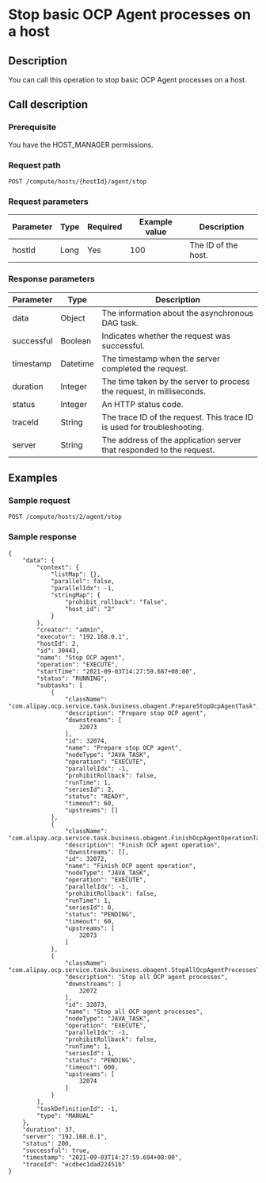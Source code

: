 Stop basic OCP Agent processes on a host 
=============================================================



Description 
--------------------------------

You can call this operation to stop basic OCP Agent processes on a host.

Call description 
-------------------------------------

### Prerequisite 

You have the HOST_MANAGER permissions.

### Request path 

`POST /compute/hosts/{hostId}/agent/stop`

### Request parameters 



| Parameter | Type | Required | Example value |     Description     |
|-----------|------|----------|---------------|---------------------|
| hostId    | Long | Yes      | 100           | The ID of the host. |



### Response parameters 



| Parameter  |   Type   |                               Description                               |
|------------|----------|-------------------------------------------------------------------------|
| data       | Object   | The information about the asynchronous DAG task.                        |
| successful | Boolean  | Indicates whether the request was successful.                           |
| timestamp  | Datetime | The timestamp when the server completed the request.                    |
| duration   | Integer  | The time taken by the server to process the request, in milliseconds.   |
| status     | Integer  | An HTTP status code.                                                    |
| traceId    | String   | The trace ID of the request. This trace ID is used for troubleshooting. |
| server     | String   | The address of the application server that responded to the request.    |



Examples 
-----------------------------

### Sample request 

`POST /compute/hosts/2/agent/stop`

### Sample response 

```unknow
{
    "data": {
        "context": {
            "listMap": {},
            "parallel": false,
            "parallelIdx": -1,
            "stringMap": {
                "prohibit_rollback": "false",
                "host_id": "2"
            }
        },
        "creator": "admin",
        "executor": "192.168.0.1",
        "hostId": 2,
        "id": 30443,
        "name": "Stop OCP agent",
        "operation": "EXECUTE",
        "startTime": "2021-09-03T14:27:59.687+08:00",
        "status": "RUNNING",
        "subtasks": [
            {
                "className": "com.alipay.ocp.service.task.business.obagent.PrepareStopOcpAgentTask",
                "description": "Prepare stop OCP agent",
                "downstreams": [
                    32073
                ],
                "id": 32074,
                "name": "Prepare stop OCP agent",
                "nodeType": "JAVA_TASK",
                "operation": "EXECUTE",
                "parallelIdx": -1,
                "prohibitRollback": false,
                "runTime": 1,
                "seriesId": 2,
                "status": "READY",
                "timeout": 60,
                "upstreams": []
            },
            {
                "className": "com.alipay.ocp.service.task.business.obagent.FinishOcpAgentOperationTask",
                "description": "Finish OCP agent operation",
                "downstreams": [],
                "id": 32072,
                "name": "Finish OCP agent operation",
                "nodeType": "JAVA_TASK",
                "operation": "EXECUTE",
                "parallelIdx": -1,
                "prohibitRollback": false,
                "runTime": 1,
                "seriesId": 0,
                "status": "PENDING",
                "timeout": 60,
                "upstreams": [
                    32073
                ]
            },
            {
                "className": "com.alipay.ocp.service.task.business.obagent.StopAllOcpAgentProcessesTask",
                "description": "Stop all OCP agent processes",
                "downstreams": [
                    32072
                ],
                "id": 32073,
                "name": "Stop all OCP agent processes",
                "nodeType": "JAVA_TASK",
                "operation": "EXECUTE",
                "parallelIdx": -1,
                "prohibitRollback": false,
                "runTime": 1,
                "seriesId": 1,
                "status": "PENDING",
                "timeout": 600,
                "upstreams": [
                    32074
                ]
            }
        ],
        "taskDefinitionId": -1,
        "type": "MANUAL"
    },
    "duration": 37,
    "server": "192.168.0.1",
    "status": 200,
    "successful": true,
    "timestamp": "2021-09-03T14:27:59.694+08:00",
    "traceId": "ecdbec1dad22451b"
}
```


